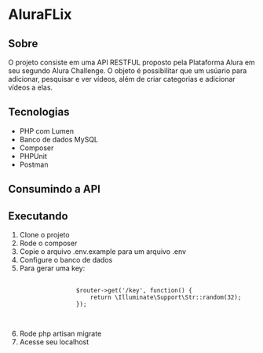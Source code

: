 # AluraFLix
## Sobre

O projeto consiste em uma API RESTFUL proposto pela Plataforma Alura em seu segundo Alura Challenge. O objeto é possibilitar que um usúario para adicionar, pesquisar e ver vídeos, além de criar categorias e adicionar vídeos a elas. 

## Tecnologias

<ul>
    <li>PHP com Lumen</li>
    <li>Banco de dados MySQL</li>
    <li>Composer</li>
    <li>PHPUnit</li>
    <li>Postman</li>
</ul>

## Consumindo a API

## Executando

<ol>
    <li>Clone o projeto</li>
    <li>Rode o composer</li>
    <li>Copie o arquivo .env.example para um arquivo .env</li>
    <li>Configure o banco de dados</li>
    <li>Para gerar uma key: </li>
        <pre>
            <code>
                $router->get('/key', function() {
                    return \Illuminate\Support\Str::random(32);
                });
            </code>
        </pre>
    <li>Rode php artisan migrate</li>
    <li>Acesse seu localhost</li>
</ol>

 

